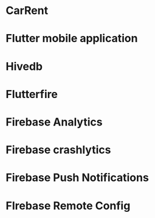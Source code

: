 # CarRent
# Flutter mobile application
# Hivedb
# Flutterfire
# Firebase Analytics
# Firebase crashlytics
# Firebase Push Notifications
# FIrebase Remote Config

